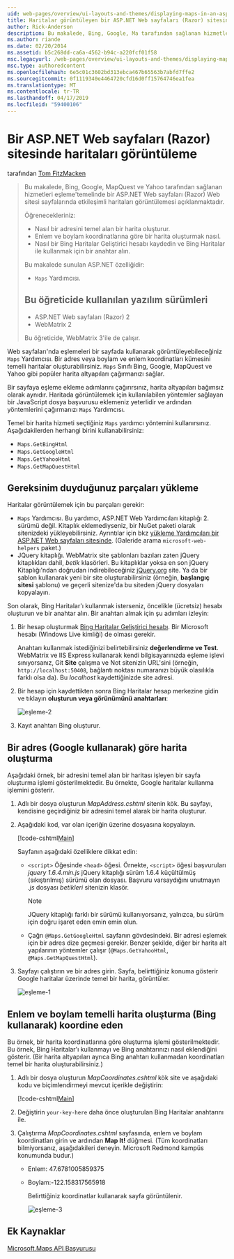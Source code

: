 ```yaml
---
uid: web-pages/overview/ui-layouts-and-themes/displaying-maps-in-an-aspnet-web-pages-site
title: Haritalar görüntüleyen bir ASP.NET Web sayfaları (Razor) sitesinde | Microsoft Docs
author: Rick-Anderson
description: Bu makalede, Bing, Google, Ma tarafından sağlanan hizmetleri eşleme'temelinde bir ASP.NET Web sayfaları (Razor) Web sitesi sayfalarında etkileşimli haritaları görüntülemesi açıklanmaktadır...
ms.author: riande
ms.date: 02/20/2014
ms.assetid: b5c268dd-ca6a-4562-b94c-a220fcf01f58
msc.legacyurl: /web-pages/overview/ui-layouts-and-themes/displaying-maps-in-an-aspnet-web-pages-site
msc.type: authoredcontent
ms.openlocfilehash: 6e5c01c3602bd313ebca467b65563b7abfd7ffe2
ms.sourcegitcommit: 0f1119340e4464720cfd16d0ff15764746ea1fea
ms.translationtype: MT
ms.contentlocale: tr-TR
ms.lasthandoff: 04/17/2019
ms.locfileid: "59400106"
---
```

# <a name="displaying-maps-in-an-aspnet-web-pages-razor-site"></a>Bir ASP.NET Web sayfaları (Razor) sitesinde haritaları görüntüleme

tarafından [Tom FitzMacken](https://github.com/tfitzmac)

> Bu makalede, Bing, Google, MapQuest ve Yahoo tarafından sağlanan hizmetleri eşleme'temelinde bir ASP.NET Web sayfaları (Razor) Web sitesi sayfalarında etkileşimli haritaları görüntülemesi açıklanmaktadır.
> 
> Öğrenecekleriniz:
> 
> - Nasıl bir adresini temel alan bir harita oluşturur.
> - Enlem ve boylam koordinatlarına göre bir harita oluşturmak nasıl.
> - Nasıl bir Bing Haritalar Geliştirici hesabı kaydedin ve Bing Haritalar ile kullanmak için bir anahtar alın.
> 
> Bu makalede sunulan ASP.NET özelliğidir:
> 
> - `Maps` Yardımcısı.
>   
> 
> ## <a name="software-versions-used-in-the-tutorial"></a>Bu öğreticide kullanılan yazılım sürümleri
> 
> 
> - ASP.NET Web sayfaları (Razor) 2
> - WebMatrix 2
>   
> 
> Bu öğreticide, WebMatrix 3'ile de çalışır.


Web sayfaları'nda eşlemeleri bir sayfada kullanarak görüntüleyebileceğiniz `Maps` Yardımcısı. Bir adres veya boylam ve enlem koordinatları kümesini temelli haritalar oluşturabilirsiniz. `Maps` Sınıfı Bing, Google, MapQuest ve Yahoo gibi popüler harita altyapıları çağırmanızı sağlar.

Bir sayfaya eşleme ekleme adımlarını çağırırsınız, harita altyapıları bağımsız olarak aynıdır. Haritada görüntülemek için kullanılabilen yöntemler sağlayan bir JavaScript dosya başvurusu eklemeniz yeterlidir ve ardından yöntemlerini çağırmanızı `Maps` Yardımcısı.

Temel bir harita hizmeti seçtiğiniz `Maps` yardımcı yöntemini kullanırsınız. Aşağıdakilerden herhangi birini kullanabilirsiniz:

- `Maps.GetBingHtml`
- `Maps.GetGoogleHtml`
- `Maps.GetYahooHtml`
- `Maps.GetMapQuestHtml`

## <a name="installing-the-pieces-you-need"></a>Gereksinim duyduğunuz parçaları yükleme

Haritalar görüntülemek için bu parçaları gerekir:

- `Maps` Yardımcısı. Bu yardımcı, ASP.NET Web Yardımcıları kitaplığı 2. sürümü değil. Kitaplık eklemediyseniz, bir NuGet paketi olarak sitenizdeki yükleyebilirsiniz. Ayrıntılar için bkz [yükleme Yardımcıları bir ASP.NET Web sayfaları sitesinde](https://go.microsoft.com/fwlink/?LinkId=252372). (Galeride arama `microsoft-web-helpers` paket.)
- JQuery kitaplığı. WebMatrix site şablonları bazıları zaten jQuery kitaplıkları dahil, *betik* klasörleri. Bu kitaplıklar yoksa en son jQuery Kitaplığı'ndan doğrudan indirebileceğiniz [jQuery.org](http://jQuery.org) site. Ya da bir şablon kullanarak yeni bir site oluşturabilirsiniz (örneğin, **başlangıç sitesi** şablonu) ve geçerli sitenize'da bu siteden jQuery dosyaları kopyalayın.

Son olarak, Bing Haritalar'ı kullanmak isterseniz, öncelikle (ücretsiz) hesabı oluşturun ve bir anahtar alın. Bir anahtarı almak için şu adımları izleyin:

1. Bir hesap oluşturmak [Bing Haritalar Geliştirici hesabı](https://www.microsoft.com/maps/developers/web.aspx). Bir Microsoft hesabı (Windows Live kimliği) de olması gerekir.

    Anahtarı kullanmak istediğinizi belirtebilirsiniz **değerlendirme ve Test**. WebMatrix ve IIS Express kullanarak kendi bilgisayarınızda eşleme işlevi sınıyorsanız, Git **Site** çalışma ve Not sitenizin URL'sini (örneğin, `http://localhost:50408`, bağlantı noktası numaranızı büyük olasılıkla farklı olsa da). Bu *localhost* kaydettiğinizde site adresi.
2. Bir hesap için kaydettikten sonra Bing Haritalar hesap merkezine gidin ve tıklayın **oluşturun veya görünümünü anahtarları**:

    ![eşleme-2](displaying-maps-in-an-aspnet-web-pages-site/_static/image1.png)
3. Kayıt anahtarı Bing oluşturur.

## <a name="creating-a-map-based-on-an-address-using-google"></a>Bir adres (Google kullanarak) göre harita oluşturma

Aşağıdaki örnek, bir adresini temel alan bir haritası işleyen bir sayfa oluşturma işlemi gösterilmektedir. Bu örnekte, Google haritalar kullanma işlemini gösterir.

1. Adlı bir dosya oluşturun *MapAddress.cshtml* sitenin kök. Bu sayfayı, kendisine geçirdiğiniz bir adresini temel alarak bir harita oluşturur.
2. Aşağıdaki kod, var olan içeriğin üzerine dosyasına kopyalayın.

    [!code-cshtml[Main](displaying-maps-in-an-aspnet-web-pages-site/samples/sample1.cshtml)]

    Sayfanın aşağıdaki özelliklere dikkat edin:

    - `<script>` Öğesinde `<head>` öğesi. Örnekte, `<script>` öğesi başvuruları *jquery 1.6.4.min.js* jQuery kitaplığı sürüm 1.6.4 küçültülmüş (sıkıştırılmış) sürümü olan dosyası. Başvuru varsaydığını unutmayın *.js* dosyası *betikleri* sitenizin klasör. 

        > [!NOTE]
        > JQuery kitaplığı farklı bir sürümü kullanıyorsanız, yalnızca, bu sürüm için doğru işaret eden emin emin olun.
    - Çağrı `@Maps.GetGoogleHtml` sayfanın gövdesindeki. Bir adresi eşlemek için bir adres dize geçmesi gerekir. Benzer şekilde, diğer bir harita alt yapılarının yöntemler çalışır (`@Maps.GetYahooHtml`, `@Maps.GetMapQuestHtml`).
3. Sayfayı çalıştırın ve bir adres girin. Sayfa, belirttiğiniz konuma gösterir Google haritalar üzerinde temel bir harita, görüntüler.

     ![eşleme-1](displaying-maps-in-an-aspnet-web-pages-site/_static/image2.png)

## <a name="creating-a-map-based-on-latitude-and-longitude-coordinates-using-bing"></a>Enlem ve boylam temelli harita oluşturma (Bing kullanarak) koordine eden

Bu örnek, bir harita koordinatlarına göre oluşturma işlemi gösterilmektedir. Bu örnek, Bing Haritalar'ı kullanmayı ve Bing anahtarınızı nasıl eklendiğini gösterir. (Bir harita altyapıları ayrıca Bing anahtarı kullanmadan koordinatları temel bir harita oluşturabilirsiniz.)

1. Adlı bir dosya oluşturun *MapCoordinates.cshtml* kök site ve aşağıdaki kodu ve biçimlendirmeyi mevcut içerikle değiştirin:

    [!code-cshtml[Main](displaying-maps-in-an-aspnet-web-pages-site/samples/sample2.cshtml)]
2. Değiştirin `your-key-here` daha önce oluşturulan Bing Haritalar anahtarını ile.
3. Çalıştırma *MapCoordinates.cshtml* sayfasında, enlem ve boylam koordinatları girin ve ardından **Map It!** düğmesi. (Tüm koordinatları bilmiyorsanız, aşağıdakileri deneyin. Microsoft Redmond kampüs konumunda budur.)

   - Enlem: 47.6781005859375
   - Boylam:-122.158317565918

     Belirttiğiniz koordinatlar kullanarak sayfa görüntülenir.

     ![eşleme-3](displaying-maps-in-an-aspnet-web-pages-site/_static/image3.png)

<a id="Additional_Resources"></a>
## <a name="additional-resources"></a>Ek Kaynaklar


[Microsoft.Maps API Başvurusu](https://msdn.microsoft.com/library/gg427611.aspx)
